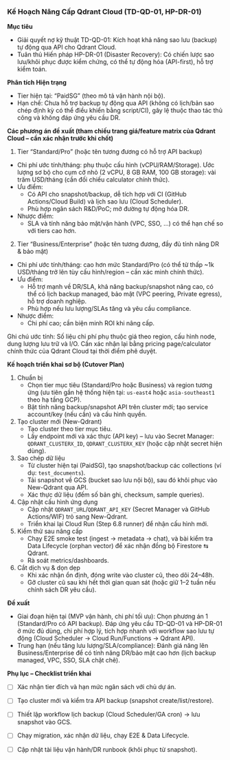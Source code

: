 ### Kế Hoạch Nâng Cấp Qdrant Cloud (TD-QD-01, HP-DR-01)

**Mục tiêu**
- Giải quyết nợ kỹ thuật TD-QD-01: Kích hoạt khả năng sao lưu (backup) tự động qua API cho Qdrant Cloud.
- Tuân thủ Hiến pháp HP-DR-01 (Disaster Recovery): Có chiến lược sao lưu/khôi phục được kiểm chứng, có thể tự động hóa (API-first), hỗ trợ kiểm toán.

**Phân tích Hiện trạng**
- Tier hiện tại: “PaidSG” (theo mô tả vận hành nội bộ).
- Hạn chế: Chưa hỗ trợ backup tự động qua API (không có lịch/bản sao chép định kỳ có thể điều khiển bằng script/CI), gây lệ thuộc thao tác thủ công và không đáp ứng yêu cầu DR.

**Các phương án đề xuất (tham chiếu trang giá/feature matrix của Qdrant Cloud – cần xác nhận trước khi chốt)**

1) Tier “Standard/Pro” (hoặc tên tương đương có hỗ trợ API backup)
- Chi phí ước tính/tháng: phụ thuộc cấu hình (vCPU/RAM/Storage). Ước lượng sơ bộ cho cụm cỡ nhỏ (2 vCPU, 8 GB RAM, 100 GB storage): vài trăm USD/tháng (cần đối chiếu calculator chính thức).
- Ưu điểm:
  - Có API cho snapshot/backup, dễ tích hợp với CI (GitHub Actions/Cloud Build) và lịch sao lưu (Cloud Scheduler).
  - Phù hợp ngân sách R&D/PoC; mở đường tự động hóa DR.
- Nhược điểm:
  - SLA và tính năng bảo mật/vận hành (VPC, SSO, …) có thể hạn chế so với tiers cao hơn.

2) Tier “Business/Enterprise” (hoặc tên tương đương, đầy đủ tính năng DR & bảo mật)
- Chi phí ước tính/tháng: cao hơn mức Standard/Pro (có thể từ thấp ~1k USD/tháng trở lên tùy cấu hình/region – cần xác minh chính thức).
- Ưu điểm:
  - Hỗ trợ mạnh về DR/SLA, khả năng backup/snapshot nâng cao, có thể có lịch backup managed, bảo mật (VPC peering, Private egress), hỗ trợ doanh nghiệp.
  - Phù hợp nếu lưu lượng/SLAs tăng và yêu cầu compliance.
- Nhược điểm:
  - Chi phí cao; cần biện minh ROI khi nâng cấp.

Ghi chú ước tính: Số liệu chi phí phụ thuộc giá theo region, cấu hình node, dung lượng lưu trữ và I/O. Cần xác nhận lại bằng pricing page/calculator chính thức của Qdrant Cloud tại thời điểm phê duyệt.

**Kế hoạch triển khai sơ bộ (Cutover Plan)**
1. Chuẩn bị
   - Chọn tier mục tiêu (Standard/Pro hoặc Business) và region tương ứng (ưu tiên gần hệ thống hiện tại: `us-east4` hoặc `asia-southeast1` theo hạ tầng GCP).
   - Bật tính năng backup/snapshot API trên cluster mới; tạo service account/key (nếu cần) và cấu hình quyền.
2. Tạo cluster mới (New-Qdrant)
   - Tạo cluster theo tier mục tiêu.
   - Lấy endpoint mới và xác thực (API key) – lưu vào Secret Manager: `QDRANT_CLUSTERX_ID`, `QDRANT_CLUSTERX_KEY` (hoặc cập nhật secret hiện dùng).
3. Sao chép dữ liệu
   - Từ cluster hiện tại (PaidSG), tạo snapshot/backup các collections (ví dụ: `test_documents`).
   - Tải snapshot về GCS (bucket sao lưu nội bộ), sau đó khôi phục vào New-Qdrant qua API.
   - Xác thực dữ liệu (đếm số bản ghi, checksum, sample queries).
4. Cập nhật cấu hình ứng dụng
   - Cập nhật `QDRANT_URL`/`QDRANT_API_KEY` (Secret Manager và GitHub Actions/WIF) trỏ sang New-Qdrant.
   - Triển khai lại Cloud Run (Step 6.8 runner) để nhận cấu hình mới.
5. Kiểm thử sau nâng cấp
   - Chạy E2E smoke test (ingest → metadata → chat), và bài kiểm tra Data Lifecycle (orphan vector) để xác nhận đồng bộ Firestore ⇆ Qdrant.
   - Rà soát metrics/dashboards.
6. Cắt dịch vụ & dọn dẹp
   - Khi xác nhận ổn định, đóng write vào cluster cũ, theo dõi 24–48h.
   - Gỡ cluster cũ sau khi hết thời gian quan sát (hoặc giữ 1–2 tuần nếu chính sách DR yêu cầu).

**Đề xuất**
- Giai đoạn hiện tại (MVP vận hành, chi phí tối ưu): Chọn phương án 1 (Standard/Pro có API backup). Đáp ứng yêu cầu TD-QD-01 và HP-DR-01 ở mức đủ dùng, chi phí hợp lý, tích hợp nhanh với workflow sao lưu tự động (Cloud Scheduler → Cloud Run/Functions → Qdrant API).
- Trung hạn (nếu tăng lưu lượng/SLA/compliance): Đánh giá nâng lên Business/Enterprise để có tính năng DR/bảo mật cao hơn (lịch backup managed, VPC, SSO, SLA chặt chẽ).

**Phụ lục – Checklist triển khai**
- [ ] Xác nhận tier đích và hạn mức ngân sách với chủ dự án.
- [ ] Tạo cluster mới và kiểm tra API backup (snapshot create/list/restore).
- [ ] Thiết lập workflow lịch backup (Cloud Scheduler/GA cron) → lưu snapshot vào GCS.
- [ ] Chạy migration, xác nhận dữ liệu, chạy E2E & Data Lifecycle.
- [ ] Cập nhật tài liệu vận hành/DR runbook (khôi phục từ snapshot).

